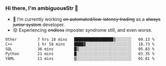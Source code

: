 ### Hi there, I'm ambiguou~~s~~Str 👋

<!--
**ambiguoustexture/ambiguoustexture** is a ✨ _special_ ✨ repository because its `README.md` (this file) appears on your GitHub profile.

Here are some ideas to get you started:
-->
- 🔭 I’m currently working ~~on automated/low-latency trading~~ as a ~~always junior system~~ developer.
- :worried: Experiencing ~~endless~~ imposter syndrome still, and even worse.

<!--START_SECTION:waka-->

```txt
Other         7 hrs 18 mins   █████████████████▒░░░░░░░   69.13 %
C++           1 hr 58 mins    ████▓░░░░░░░░░░░░░░░░░░░░   18.73 %
SQL           36 mins         █▒░░░░░░░░░░░░░░░░░░░░░░░   05.83 %
Python        21 mins         █░░░░░░░░░░░░░░░░░░░░░░░░   03.35 %
YAML          11 mins         ▒░░░░░░░░░░░░░░░░░░░░░░░░   01.81 %
```

<!--END_SECTION:waka-->
